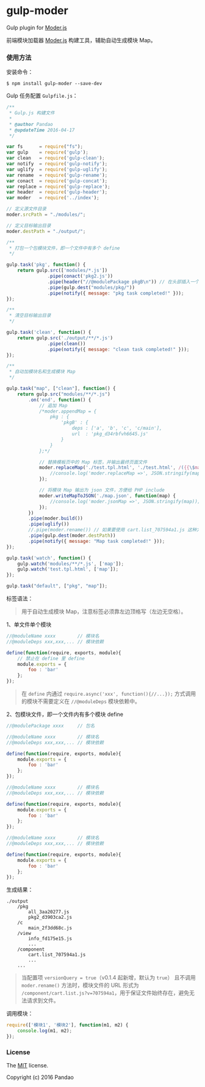 # gulp-moder

Gulp plugin for [Moder.js](https://github.com/pandao/moder.js)

前端模块加载器 [Moder.js](https://github.com/pandao/moder.js) 构建工具，辅助自动生成模块 Map。

### 使用方法

安装命令：

```shell
$ npm install gulp-moder --save-dev
```

Gulp 任务配置 `Gulpfile.js`：

```javascript
/**
 * Gulp.js 构建文件
 * 
 * @author Pandao
 * @updateTime 2016-04-17
 */

var fs      = require("fs");
var gulp    = require('gulp');
var clean   = require('gulp-clean');
var notify  = require('gulp-notify');
var uglify  = require('gulp-uglify');
var rename  = require('gulp-rename');
var conact  = require('gulp-concat');
var replace = require('gulp-replace');
var header  = require('gulp-header');
var moder   = require('../index');

// 定义源文件目录
moder.srcPath = "./modules/";

// 定义目标输出目录
moder.destPath = "./output/";

/**
 * 打包一个包模块文件，即一个文件中有多个 define
 */ 

gulp.task('pkg', function() {
    return gulp.src(['modules/*.js'])
               .pipe(conact('pkg2.js'))
               .pipe(header("//@modulePackage pkgB\n")) // 在头部插入一个包名标签
               .pipe(gulp.dest("modules/pkg/"))
               .pipe(notify({ message: "pkg task completed!" }));
});

/**
 * 清空目标输出目录
 */ 

gulp.task('clean', function() {
    return gulp.src('./output/**/*.js')
               .pipe(clean())
               .pipe(notify({ message: "clean task completed!" }));
});

/**
 * 自动加模块名和生成模块 Map
 */ 

gulp.task("map", ["clean"], function() {
    return gulp.src("modules/**/*.js")
        .on('end', function() { 
            // 追加 Map
            /*moder.appendMap = {
                pkg : {
                    'pkgB' : {
                        deps : ['a', 'b', 'c', 'c/main'],
                        url  : 'pkg_d34rbfvh6645.js'
                    }
                }
            };*/

            // 替换模板页中的 Map 标签，并输出最终页面文件
            moder.replaceMap('./test.tpl.html', './test.html', /({{\$map}})/g, function(map) {
                //console.log('moder.replaceMap =>', JSON.stringify(map));
            });

            // 将模块 Map 输出为 json 文件，方便给 PHP include
            moder.writeMapToJSON('./map.json', function(map) {
                //console.log('moder.jsonMap =>', JSON.stringify(map));
            });
        })
        .pipe(moder.build())
        .pipe(uglify())
        //.pipe(moder.rename()) // 如果要使用 cart.list_707594a1.js 这种方式重命名文件才调用这个方法
        .pipe(gulp.dest(moder.destPath))
        .pipe(notify({ message: "Map task completed!" }));
});

gulp.task('watch', function() {
    gulp.watch('modules/**/*.js', ['map']);
    gulp.watch('test.tpl.html', ['map']);
});

gulp.task("default", ["pkg", "map"]);
```

标签语法：

> 用于自动生成模块 Map，注意标签必须靠左边顶格写（左边无空格）。

1、单文件单个模块

```javascript
//@moduleName xxxx        // 模块名
//@moduleDeps xxx,xxx,... // 模块依赖

define(function(require, exports, module){
    // 禁止在 define 里 define
    module.exports = {
        foo : 'bar'
    };
});
```

> 在 `define` 内通过 `require.async('xxx', function(){//...});` 方式调用的模块不需要定义在 `//@moduleDeps` 模块依赖中。

2、包模块文件，即一个文件内有多个模块 define

```javascript
//@modulePackage xxxx     // 包名

//@moduleName xxxx        // 模块名
//@moduleDeps xxx,xxx,... // 模块依赖

define(function(require, exports, module){
    module.exports = {
        foo : 'bar'
    };
});

//@moduleName xxxx        // 模块名
//@moduleDeps xxx,xxx,... // 模块依赖

define(function(require, exports, module){
    module.exports = {
        foo : 'bar'
    };
});

//@moduleName xxxx        // 模块名
//@moduleDeps xxx,xxx,... // 模块依赖

define(function(require, exports, module){
    module.exports = {
        foo : 'bar'
    };
});
```

生成结果：

```
./output
    /pkg
        all_3aa20277.js
        pkg2_d3903ca2.js
    /c
        main_2f3dd68c.js
    /view
        info_fd175e15.js
        ...
    /component
        cart.list_707594a1.js
        ...
    ...
```

> 当配置项 `versionQuery = true`（v0.1.4 起新增，默认为 `true`） 且不调用 `moder.rename()` 方法时，模块文件的 URL 形式为 `/component/cart.list.js?v=707594a1`，用于保证文件始终存在，避免无法请求到文件。

调用模块：

```javascript
require(['模块1', '模块2'], function(m1, m2) {
    console.log(m1, m2);
});
```

### License

The [MIT](https://github.com/pandao/gulp-moder/blob/master/LICENSE) license.

Copyright (c) 2016 Pandao